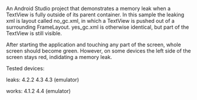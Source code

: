 An Android Studio project that demonstrates a memory leak when a
TextView is fully outside of its parent container. In this sample the
leaking xml is layout called no_gc.xml, in which a TextView is pushed
out of a surrounding FrameLayout. yes_gc.xml is otherwise identical, but
part of the TextView is still visible.

After starting the application and touching any part of the screen,
whole screen should become green. However, on some devices the left side
of the screen stays red, indidating a memory leak.


Tested devices:

leaks:
4.2.2
4.3
4.3 (emulator)

works:
4.1.2
4.4 (emulator) 
